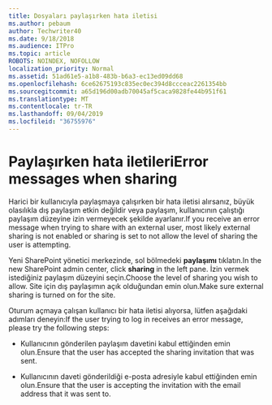 ```yaml
---
title: Dosyaları paylaşırken hata iletisi
ms.author: pebaum
author: Techwriter40
ms.date: 9/18/2018
ms.audience: ITPro
ms.topic: article
ROBOTS: NOINDEX, NOFOLLOW
localization_priority: Normal
ms.assetid: 51ad61e5-a1b8-483b-b6a3-ec13ed09dd68
ms.openlocfilehash: 6ce62675193c835ec0ec394d8ccceac2261354bb
ms.sourcegitcommit: a65d196d00adb70045af5caca9828fe44b951f61
ms.translationtype: MT
ms.contentlocale: tr-TR
ms.lasthandoff: 09/04/2019
ms.locfileid: "36755976"
---
```

# <a name="error-messages-when-sharing"></a><span data-ttu-id="25839-102">Paylaşırken hata iletileri</span><span class="sxs-lookup"><span data-stu-id="25839-102">Error messages when sharing</span></span>

<span data-ttu-id="25839-103">Harici bir kullanıcıyla paylaşmaya çalışırken bir hata iletisi alırsanız, büyük olasılıkla dış paylaşım etkin değildir veya paylaşım, kullanıcının çalıştığı paylaşım düzeyine izin vermeyecek şekilde ayarlanır.</span><span class="sxs-lookup"><span data-stu-id="25839-103">If you receive an error message when trying to share with an external user, most likely external sharing is not enabled or sharing is set to not allow the level of sharing the user is attempting.</span></span>
  
<span data-ttu-id="25839-104">Yeni SharePoint yönetici merkezinde, sol bölmedeki **paylaşımı** tıklatın.</span><span class="sxs-lookup"><span data-stu-id="25839-104">In the  new SharePoint admin center, click **sharing** in the left pane.</span></span> <span data-ttu-id="25839-105">İzin vermek istediğiniz paylaşım düzeyini seçin.</span><span class="sxs-lookup"><span data-stu-id="25839-105">Choose the level of sharing you wish to allow.</span></span> <span data-ttu-id="25839-106">Site için dış paylaşımın açık olduğundan emin olun.</span><span class="sxs-lookup"><span data-stu-id="25839-106">Make sure external sharing is turned on for the site.</span></span> 
  
<span data-ttu-id="25839-107">Oturum açmaya çalışan kullanıcı bir hata iletisi alıyorsa, lütfen aşağıdaki adımları deneyin:</span><span class="sxs-lookup"><span data-stu-id="25839-107">If the user trying to log in receives an error message, please try the following steps:</span></span>
  
- <span data-ttu-id="25839-108">Kullanıcının gönderilen paylaşım davetini kabul ettiğinden emin olun.</span><span class="sxs-lookup"><span data-stu-id="25839-108">Ensure that the user has accepted the sharing invitation that was sent.</span></span>
    
- <span data-ttu-id="25839-109">Kullanıcının daveti gönderildiği e-posta adresiyle kabul ettiğinden emin olun.</span><span class="sxs-lookup"><span data-stu-id="25839-109">Ensure that the user is accepting the invitation with the email address that it was sent to.</span></span>
    

